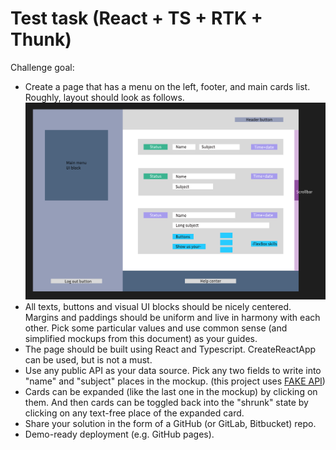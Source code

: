# Test task (React + TS + RTK + Thunk)

Challenge goal:

- Create a page that has a menu on the left, footer, and main cards list.
  Roughly, layout should look as follows.
  ![Page maket](./public/task.png)
- All texts, buttons and visual UI blocks should be nicely centered. Margins and paddings should be uniform and live in harmony with each other.
  Pick some particular values and use common sense (and simplified mockups from this document) as your guides.
- The page should be built using React and Typescript. CreateReactApp can be used, but is not a must.
- Use any public API as your data source. Pick any two fields to write into "name" and "subject" places in the mockup. (this project uses [FAKE API](https://fakestoreapi.com/docs))
- Cards can be expanded (like the last one in the mockup) by clicking on them. And then cards can be toggled back into the "shrunk" state by clicking on any text-free place of the expanded card.
- Share your solution in the form of a GitHub (or GitLab, Bitbucket) repo.
- Demo-ready deployment (e.g. GitHub pages).
